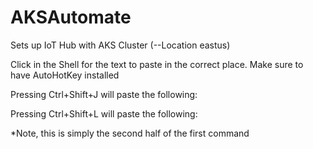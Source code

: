# AKSAutomate
Sets up IoT Hub with AKS Cluster (--Location eastus)


Click in the Shell for the text to paste in the correct place. 
Make sure to have AutoHotKey installed

Pressing Ctrl+Shift+J will paste the following:




Pressing Ctrl+Shift+L will paste the following: 



*Note, this is simply the second half of the first command
